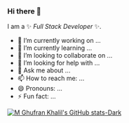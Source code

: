 ### Hi there 👋


I am a ✨ _Full Stack Developer_ ✨.


- 🔭 I’m currently working on ...
- 🌱 I’m currently learning ...
- 👯 I’m looking to collaborate on ...
- 🤔 I’m looking for help with ...
- 💬 Ask me about ...
- 📫 How to reach me: ...
- 😄 Pronouns: ...
- ⚡ Fun fact: ...

[![M Ghufran Khalil's GitHub stats-Dark](https://github-readme-stats.vercel.app/api?username=MGhufranKhalil&show_icons=true&theme=dark#gh-dark-mode-only)](https://github.com/anuraghazra/github-readme-stats#gh-dark-mode-only)


